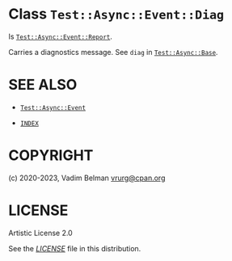 # Class `Test::Async::Event::Diag`

Is [`Test::Async::Event::Report`](Report.md).

Carries a diagnostics message. See `diag` in [`Test::Async::Base`](../Base.md).

# SEE ALSO

  - [`Test::Async::Event`](../Event.md)

  - [`INDEX`](../../../../../INDEX.md)

# COPYRIGHT

(c) 2020-2023, Vadim Belman <vrurg@cpan.org>

# LICENSE

Artistic License 2.0

See the [*LICENSE*](../../../../../LICENSE) file in this distribution.
